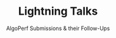 ---
# Determines which item appears first on the schedule (lowest number (0) appears first)
sequence_id: 6

day: Tuesday, 11th

# Time of the event
time: 14:15 - 15:00

# Title of the event
title: "Lightning Talks"
subtitle: AlgoPerf Submissions & their Follow-Ups

# Speaker Info
speaker: AlgoPerf Submitters
# webpage: /organizers
# affil: Buzz University
# affil_link: https://buzz.edu
# affil2: Buzz University
# affil2_link: https://buzz.edu

# Image
img: ../organizers/avatar.jpg
# img_link: /organizers
---